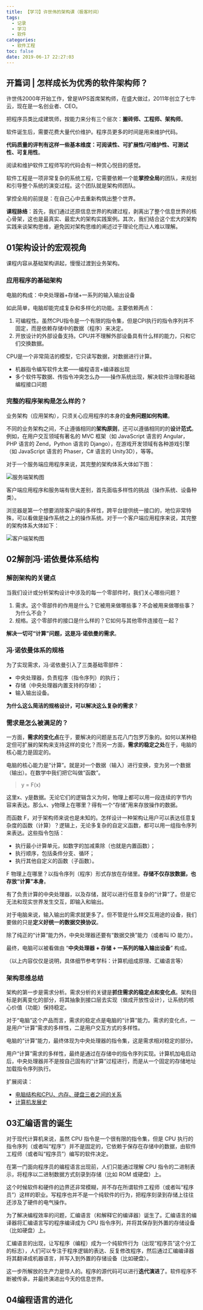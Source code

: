 ```yaml
---
title: 【学习】许世伟的架构课（极客时间）
tags:
  - 记录
  - 学习
  - 软件
categories:
  - 软件工程
toc: false
date: 2019-06-17 22:27:03
---
```


## 开篇词 | 怎样成长为优秀的软件架构师？

许世伟2000年开始工作，曾是WPS首席架构师，在盛大做过，2011年创立了七牛云，现在是一名创业者、CEO。

<!--more-->

把程序员类比成建筑师，按能力来分有三个层次：**搬砖师、工程师、架构师**。

软件诞生后，需要花费大量代价维护。程序员更多的时间是用来维护代码。

**代码质量的评判有这样一些基本维度：可阅读性、可扩展性/可维护性、可测试性、可复用性**。

阅读和维护软件工程师写的代码会有一种赏心悦目的感觉。

软件工程是一项非常复杂的系统工程，它需要依赖一个能**掌控全局**的团队，来规划和引导整个系统的演变过程。这个团队就是架构师团队。

掌控全局的前提是：在自己心中去重新构筑出整个世界。

**课程脉络**：首先，我们通过还原信息世界的构建过程，剥离出了整个信息世界的核心骨架，这也是最真实、最宏大的架构实践案例。其次，我们结合这个宏大的架构实践来谈架构思维，避免因对架构思维的阐述过于理论化而让人难以理解。

## 01架构设计的宏观视角

课程内容从基础架构讲起，慢慢过渡到业务架构。

### 应用程序的基础架构

电脑的构成：中央处理器+存储+一系列的输入输出设备

如此简单，电脑却能完成复杂和多样化的功能。主要依赖两点：

1. 可编程性。虽然CPU指令是一个有限的指令集，但是CPI执行的指令序列并不固定，而是依赖存储中的数据（程序）来决定。
2. 开放设计的外部设备支持。CPU并不理解外部设备具有什么样的能力，只和它们交换数据。

CPU是一个非常简洁的模型，它只读写数据，对数据进行计算。

- 机器指令编写软件太累——编程语言+编译器出现
- 多个软件写数据、传指令冲突怎么办——操作系统出现，解决软件治理和基础编程接口问题

### 完整的程序架构是怎么样的？

业务架构（应用架构），只须关心应用程序的本身的**业务问题如何构建**。

不同的业务架构之间，不止遵循相同的**架构原则**，还可以遵循相同的的**设计范式**。例如，在用户交互领域有著名的 MVC 框架（如 JavaScript 语言的 Angular，PHP 语言的 Zend，Python 语言的 Django），在游戏开发领域有各种游戏引擎（如 JavaScript 语言的 Phaser，C# 语言的 Unity3D），等等。

对于一个服务端应用程序来说，其完整的架构体系大体如下图：

![服务端架构图](http://m.qpic.cn/psb?/V11Tp57c2B9kPO/0MSWJ4nCfsEX6w4ta.FIUFxYPeQReg5sC5dQlRDsh5s!/b/dL4AAAAAAAAA&bo=GwU.AwAAAAARBxM!&rf=viewer_4)

客户端应用程序和服务端有很大差别，首先面临多样性的挑战（操作系统、设备种类）。

浏览器是第一个想要消除客户端的多样性，跨平台提供统一接口的，地位非常特殊，可以看做是操作系统之上的操作系统。对于一个客户端应用程序来说，其完整的架构体系大体如下：

![客户端架构图](http://m.qpic.cn/psb?/V11Tp57c2B9kPO/.wKTGDkr5hAa2IZp6DWpX2.KhtlK0XMdLmF8mHE2ovE!/b/dMAAAAAAAAAA&bo=vQV2AwAAAAARB*0!&rf=viewer_4)

## 02解剖冯·诺依曼体系结构

### 解剖架构的关键点

当我们设计或分析架构设计中涉及的每一个零部件时，我们关心哪些问题？

1. 需求。这个零部件的作用是什么？它被用来做哪些事？不会被用来做哪些事？为什么不会？
2. 规格。这个零部件的接口是什么样的？它如何与其他零件连接在一起？

**解决一切可“计算”问题，这是冯·诺依曼的需求**。

### 冯·诺依曼体系的规格

为了实现需求，冯·诺依曼引入了三类基础零部件：
- 中央处理器，负责程序（指令序列）的执行；
- 存储（中央处理器内置支持的存储）；
- 输入输出设备。

**为什么这么简洁的规格设计，可以解决这么复杂的需求**？

### 需求是怎么被满足的？

一方面，**需求的变化点**在于，要解决的问题是五花八门包罗万象的。如何以某种稳定但可扩展的架构来支持这样的变化？而另一方面，**需求的稳定之处**在于，电脑的核心能力是固定的。

电脑的核心能力是“计算”。就是对一个数据（输入）进行变换，变为另一个数据（输出）。在数学中我们把它叫做“函数”。

> y = F(x)

这里x、y是数据。无论它们的逻辑含义为何，物理上都可以用一段连续的字节内容来表达。那么x、y物理上在哪里？得有一个“存储”用来存放操作的数据。

而函数 F，对于架构师来说也是未知的。怎样设计一种架构让用户可以表达任意复杂度的函数（计算）？逻辑上，无论多复杂的自定义函数，都可以用一组指令序列来表达。这些指令包括：
- 执行最小计算单元，如数字的加减乘除（也就是内置函数）；
- 执行顺序，包括条件分支、循环；
- 执行其他自定义的函数（子函数）。

F 物理上在哪里？以指令序列（程序）形式存放在存储里。**存储不仅存放数据，也存放“计算”本身**。

有了负责计算的中央处理器，以及存储，就可以进行任意复杂的“计算”了。但是它无法和现实世界发生交互，即输入和输出。

对于电脑来说，输入输出的需求就更多了。但不管是什么样交互用途的设备，我们要做的只是**定义好统一的数据交换协议**。

除了纯正的“计算”能力外，中央处理器还要有“数据交换”能力（或者叫 IO 能力）。

最终，电脑可以被看做由 “**中央处理器 + 存储 + 一系列的输入输出设备**” 构成。

（以上内容仅仅是说明，具体细节参考学科：计算机组成原理、汇编语言等）

### 架构思维总结

架构的第一步是需求分析。需求分析的关键是**抓住需求的稳定点和变化点**。架构目标是剥离变化的部分，将其抽象到接口层去实现（做成开放性设计），让系统的核心价值（功能）保持稳定。

对于“电脑”这个产品而言，需求的稳定点是电脑的“计算”能力。需求的变化点，一是用户“计算”需求的多样性，二是用户交互方式的多样性。

电脑的“计算”能力，最终体现为中央处理器的指令集，这是需求相对稳定的部分。

用户“计算”需求的多样性，最终是通过在存储中的指令序列实现。计算机加电启动后，中央处理器并不是按自己固有的“计算”过程进行，而是从一个固定的存储地址加载指令序列执行。

扩展阅读：
- [电脑结构和CPU、内存、硬盘三者之间的关系](https://www.cnblogs.com/resn/p/5766142.html)
- [计算机发展史](https://www.cnblogs.com/resn/p/5731067.html)

## 03汇编语言的诞生

对于现代计算机来说，虽然 CPU 指令是一个很有限的指令集，但是 CPU 执行的指令序列（或者叫“程序”）并不是固定的，它依赖于保存在存储中的数据，由软件工程师（或者叫“程序员”）编写的软件决定。

在第一门面向程序员的编程语言出现前，人们只能通过理解 CPU 指令的二进制表示，将程序以二进制数据方式刻录到存储（比如 ROM 或硬盘）上。

这个时候软件和硬件的边界还非常模糊，并不存在所谓软件工程师（或者叫“程序员”）这样的职业。写程序也并不是一个纯软件的行为，把程序刻录到存储上往往还涉及了硬件的电气操作。

为了解决编程效率的问题，汇编语言（和解释它的编译器）诞生了。汇编语言的编译器将汇编语言写的程序编译成为 CPU 指令序列，并将其保存到外置的存储设备（比如硬盘）上。

汇编语言的出现，让写程序（编程）成为一个纯软件行为（出现“程序员”这个分工的标志），人们可以专注于程序逻辑的表达、反复修改程序，然后通过汇编编译器将其翻译成机器语言，并写入到外置的存储设备（比如硬盘）。

这一步所解放的生产力是惊人的。程序的源代码可以进行**迭代演进**了。软件程序不断被传承，并最终演进出今天的信息世界。

## 04编程语言的进化